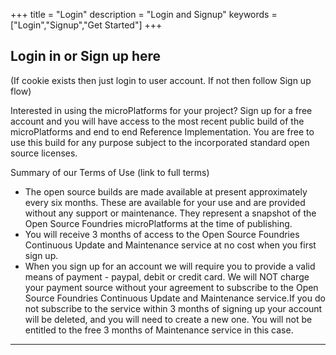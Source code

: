 +++
title = "Login"
description = "Login and Signup"
keywords = ["Login","Signup","Get Started"]
+++

## Login in or Sign up here

(If cookie exists then just login to user account. If not then follow Sign up flow)

Interested in using the microPlatforms for your project? Sign up for a free account and you will have access to the most recent public build of the microPlatforms and end to end Reference Implementation. You are free to use this build for any purpose subject to the incorporated standard open source licenses.

Summary of our Terms of Use (link to full terms)<br>

* The open source builds are made available at present approximately every six months. These are available for your use and are provided without any support or maintenance. They represent a snapshot of the Open Source Foundries microPlatforms at the time of publishing. 
* You will receive 3 months of access to the Open Source Foundries Continuous Update and Maintenance service at no cost when you first sign up. 
* When you sign up for an account we will require you to provide a valid means of payment - paypal, debit or credit card. We will NOT charge your payment source without your agreement to subscribe to the Open Source Foundries Continuous Update and Maintenance service.If you do not subscribe to the service within 3 months of signing up your account will be deleted, and you will need to create a new one. You will not be entitled to the free 3 months of Maintenance service in this case. 

---
